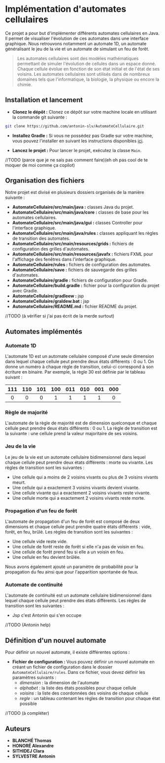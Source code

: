 # Implémentation d'automates cellulaires

Ce projet a pour but d'implémenter différents automates cellulaires en Java.
Il permet de visualiser l'évolution de ces automates dans une interface graphique.
Nous retrouvons notamment un automate 1D, un automate généralisant le jeu de la vie et un automate de simulant un feu de forêt.

> Les automates cellulaires sont des modèles mathématiques permettant de simuler l'évolution de cellules dans un espace donné. Chaque cellule évolue en fonction de son état initial et de l'état de ses voisins. Les automates cellulaires sont utilisés dans de nombreux domaines tels que l'informatique, la biologie, la physique ou encore la chimie.

## Installation et lancement

- **Clonez le dépôt :** Clonez ce dépôt sur votre machine locale en utilisant la commande git suivante :
```bash
git clone https://github.com/antonin-slv/AutomateCellulaire.git
```

- **Installez Gradle :** Si vous ne possédez pas Gradle sur votre machine, vous pouvez l'installer en suivant les instructions disponibles [ici](https://gradle.org/install/).

- **Lancez le projet :** Pour lancer le projet, exécutez la classe `Main`.

//TODO (parce que je ne sais pas comment faire)(eh oh pas cool de te moquer de moi comme ça copilot)

## Organisation des fichiers
Notre projet est divisé en plusieurs dossiers organisés de la manière suivante :
- **AutomateCellulaire/src/main/java :** classes Java du projet.
- **AutomateCellulaire/src/main/java/core :** classes de base pour les automates cellulaires.
- **AutomateCellulaire/src/main/java/gui :** classes Controller pour l'interface graphique.
- **AutomateCellulaire/src/main/java/rules :** classes appliquant les règles de transition des automates.
- **AutomateCellulaire/src/main/resources/grids :** fichiers de configuration des grilles d'automates.
- **AutomateCellulaire/src/main/resources/javafx :** fichiers FXML pour l'affichage des fenêtres dans l'interface graphique.
- **AutomateCellulaire/rules :** fichiers de configuration des automates.
- **AutomateCellulaire/save :** fichiers de sauvegarde des grilles d'automates.
- **AutomateCellulaire/gradle :** fichiers de configuration pour Gradle.
- **AutomateCellulaire/build.gradle :** fichier pour la configuration du projet avec Gradle.
- **AutomateCellulaire/gradleew :** jsp
- **AutomateCellulaire/graldew.bat :** jsp
- **AutomateCellulaire/README.md :** fichier README du projet.

//TODO (à vérifier si j'ai pas écrit de la merde surtout) 

## Automates implémentés

### Automate 1D

L'automate 1D est un automate cellulaire composé d'une seule dimension dans lequel chaque cellule peut prendre deux états différents : 0 ou 1. 
On donne un numéro à chaque règle de transition, celui-ci correspond à son écriture en binaire. Par exemple, la règle 30 est définie par le tableau suivant :

| 111 | 110 | 101 | 100 | 011 | 010 | 001 | 000 |
|:---:|:---:|:---:|:---:|:---:|:---:|:---:|:---:|
|  0  |  0  |  0  |  1  |  1  |  1  |  1  |  0  |

### Règle de majorité

L'automate de la règle de majorité est de dimension quelconque et chaque cellule peut prendre deux états différents : 0 ou 1.
La règle de transition est la suivante : une cellule prend la valeur majoritaire de ses voisins.

### Jeu de la vie

Le jeu de la vie est un automate cellulaire bidimensionnel dans lequel chaque cellule peut prendre deux états différents : morte ou vivante.
Les règles de transition sont les suivantes :
- Une cellule qui a moins de 2 voisins vivants ou plus de 3 voisins vivants meurt.
- Une cellule qui a exactement 3 voisins vivants devient vivante.
- Une cellule vivante qui a exactement 2 voisins vivants reste vivante.
- Une cellule morte qui a exactement 2 voisins vivants reste morte.

### Propagation d'un feu de forêt

L'automate de propagation d'un feu de forêt est composé de deux dimensions et chaque cellule peut prendre quatre états différents : vide, forêt, en feu, brûlé.
Les règles de transition sont les suivantes :
- Une cellule vide reste vide.
- Une cellule de forêt reste de forêt si elle n'a pas de voisin en feu.
- Une cellule de forêt prend feu si elle a un voisin en feu.
- Une cellule en feu devient brûlée.

Nous avons également ajouté un paramètre de probabilité pour la propagation du feu ainsi que pour l'apparition spontanée de feux.

### Automate de continuité

L'automate de continuité est un automate cellulaire bidimensionnel dans lequel chaque cellule peut prendre des états différents.
Les règles de transition sont les suivantes :
- Jsp c'est Antonin qui s'en occupe

//TODO (Antonin help)

## Définition d'un nouvel automate

Pour définir un nouvel automate, il existe différentes options :
- **Fichier de configuration :** Vous pouvez définir un nouvel automate en créant un fichier de configuration dans le dossier `AutomateCellulaire/rules`.
    Dans ce fichier, vous devez définir les paramètres suivants :
    - *dimension* : la dimension de l'automate
    - *alphabet* : la liste des états possibles pour chaque cellule
    - *voisins* : la liste des coordonnées des voisins de chaque cellule
    - *regle* : un tableau contenant les règles de transition pour chaque état possible

//TODO (à compléter)

## Auteurs
- **BLANCHÉ Thomas**
- **HONORÉ Alexandre**
- **SITHIDEJ Clara**
- **SYLVESTRE Antonin**